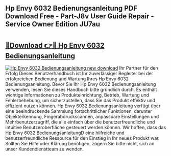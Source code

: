 ## Hp Envy 6032 Bedienungsanleitung PDF Download Free - Part-J8v User Guide Repair - Service Owner Edition JU7au

# <h2><a href="http://df5ph6.blite.top/?on=Hp+Envy+6032+Bedienungsanleitung">🔗Download 👉🔴 Hp Envy 6032 Bedienungsanleitung</a></h2>

[![Hp Envy 6032 Bedienungsanleitung new download](https://i.imgur.com/lujVjoI.png)](http://df5ph6.blite.top/?on=Hp+Envy+6032+Bedienungsanleitung)
Ihr Partner für den Erfolg Dieses Benutzerhandbuch ist Ihr zuverlässiger Begleiter bei der erfolgreichen Bedienung und Wartung Ihres Hp Envy 6032 Bedienungsanleitung. Bevor Sie Ihr Hp Envy 6032 Bedienungsanleitung verwenden, lesen Sie dieses Handbuch bitte gründlich durch. Es enthält wichtige Informationen zu Produkteinrichtung, Betrieb, Wartung und Fehlerbehebung, um sicherzustellen, dass Sie das Produkt effektiv und effizient nutzen können. Hp Envy 6032 Bedienungsanleitung verfügt über eine beeindruckende Sammlung fortschrittlicher Funktionen, darunter Objekterkennung, Fingerabdruckscannen, anpassbare Einstellungen und Mehrbenutzerzugriff, die alle einfach über die benutzerfreundliche und intuitive Benutzeroberfläche gesteuert werden können. Wir hoffen, dass das Hp Envy 6032 BedienungsanleitungD eine hilfreiche und benutzerfreundliche Ressource für den Einstieg in Ihr neues Produkt war. Sollten Sie Hilfe oder Klärung benötigen, zögern Sie bitte nicht, sich an unser Kundendienstteam zu wenden.
